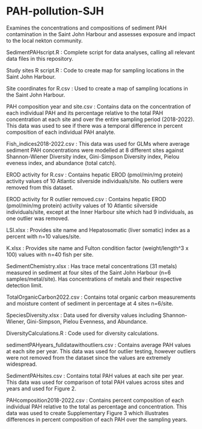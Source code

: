 # PAH-pollution-SJH
Examines the concentrations and compositions of sediment PAH contamination in the Saint John Harbour and assesses exposure and impact to the local nekton community.

SedimentPAHscript.R : Complete script for data analyses, calling all relevant data files in this repository. 

Study sites R script.R : Code to create map for sampling locations in the Saint John Harbour.

Site coordinates for R.csv : Used to create a map of sampling locations in the Saint John Harbour. 

PAH composition year and site.csv : Contains data on the concentration of each individual PAH and its percentage relative to the total PAH concentration at each site and over the entire sampling period (2018-2022). This data was used to see if there was a temporal difference in percent composition of each individual PAH analyte.

Fish_indices2018-2022.csv : This data was used for GLMs where average sediment PAH concentrations were modelled at 8 different sites against Shannon-Wiener Diversity index, Gini-Simpson Diversity index, Pielou eveness index, and abundance (total catch).

EROD activity for R.csv : Contains hepatic EROD (pmol/min/mg protein) activity values of 10 Atlantic silverside individuals/site. No outliers were removed from this dataset. 

EROD activity for R outlier removed.csv : Contains hepatic EROD (pmol/min/mg protein) activity values of 10 Atlantic silverside individuals/site, except at the Inner Harbour site which had 9 individuals, as one outlier was removed.

LSI.xlsx : Provides site name and Hepatosomatic (liver somatic) index as a percent with n=10 values/site.

K.xlsx : Provides site name and Fulton condition factor (weight/length^3 x 100) values with n=40 fish per site.

SedimentChemistry.xlsx : Has trace metal concentrations (31 metals) measured in sediment at four sites of the Saint John Harbour (n=6 samples/metal/site). Has concentrations of metals and their respective detection limit.

TotalOrganicCarbon2022.csv : Contains total organic carbon measurements and moisture content of sediment in percentage at 4 sites n=6/site. 

SpeciesDiversity.xlsx : Data used for diversity values including Shannon-Wiener, Gini-Simpson, Pielou Evenness, and Abundance.

DiversityCalculations.R : Code used for diversity calculations. 

sedimentPAHyears_fulldatawithoutliers.csv : Contains average PAH values at each site per year. This data was used for outlier testing, however outliers were not removed from the dataset since the values are extremely widespread. 

SedimentPAHsites.csv : Contains total PAH values at each site per year. This data was used for comparison of total PAH values across sites and years and used for Figure 2. 

PAHcomposition2018-2022.csv : Contains percent composition of each individual PAH relative to the total as percentage and concentration. This data was used to create Supplementary Figure 3 which illustrates differences in percent composition of each PAH over the sampling years. 

